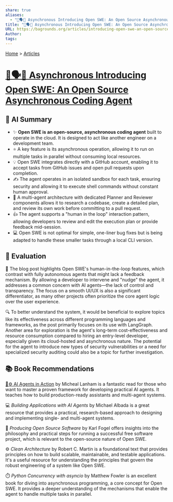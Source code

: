 ```yaml
---
share: true
aliases:
  - "🤖🗣️🔑 Asynchronous Introducing Open SWE: An Open Source Asynchronous Coding Agent"
title: "🤖🗣️🔑 Asynchronous Introducing Open SWE: An Open Source Asynchronous Coding Agent"
URL: https://bagrounds.org/articles/introducing-open-swe-an-open-source-asynchronous-coding-agent
Author: 
tags: 
---
```

[Home](../index.md) > [Articles](./index.md)  
# [🤖🗣️🔑 Asynchronous Introducing Open SWE: An Open Source Asynchronous Coding Agent](https://blog.langchain.com/introducing-open-swe-an-open-source-asynchronous-coding-agent)  
## 🤖 AI Summary  
- ✨ **Open SWE is an open-source, asynchronous coding agent** built to operate in the cloud. It is designed to act like another engineer on a development team.  
- ⭐ A key feature is its asynchronous operation, allowing it to run on multiple tasks in parallel without consuming local resources.  
- 💡 Open SWE integrates directly with a GitHub account, enabling it to accept tasks from GitHub issues and open pull requests upon completion.  
- ✍️ The agent operates in an isolated sandbox for each task, ensuring security and allowing it to execute shell commands without constant human approval.  
- 🧠 A multi-agent architecture with dedicated Planner and Reviewer components allows it to research a codebase, create a detailed plan, and review its own work before committing to a pull request.  
- 👍 The agent supports a "human in the loop" interaction pattern, allowing developers to review and edit the execution plan or provide feedback mid-session.  
- 💻 Open SWE is not optimal for simple, one-liner bug fixes but is being adapted to handle these smaller tasks through a local CLI version.  
  
## 🤔 Evaluation  
🤝 The blog post highlights Open SWE's human-in-the-loop features, which contrast with fully autonomous agents that might lack a feedback mechanism. By allowing a developer to intervene and "nudge" the agent, it addresses a common concern with AI agents—the lack of control and transparency. The focus on a smooth UI/UX is also a significant differentiator, as many other projects often prioritize the core agent logic over the user experience.  
  
🔍 To better understand the system, it would be beneficial to explore topics like its effectiveness across different programming languages and frameworks, as the post primarily focuses on its use with LangGraph. Another area for exploration is the agent's long-term cost-effectiveness and resource consumption compared to hiring an entry-level developer, especially given its cloud-hosted and asynchronous nature. The potential for the agent to introduce new types of security vulnerabilities or a need for specialized security auditing could also be a topic for further investigation.  
  
## 📚 Book Recommendations  
[🤖⚙️ AI Agents in Action](../books/ai-agents-in-action.md) by Micheal Lanham is a fantastic read for those who want to master a proven framework for developing practical AI agents. It teaches how to build production-ready assistants and multi-agent systems.  
  
💻 *Building Applications with AI Agents* by Michael Albada is a great resource that provides a practical, research-based approach to designing and implementing single- and multi-agent systems.  
  
🤝 *Producing Open Source Software* by Karl Fogel offers insights into the philosophy and practical steps for running a successful free software project, which is relevant to the open-source nature of Open SWE.  
  
⚙️ *Clean Architecture* by Robert C. Martin is a foundational text that provides principles on how to build scalable, maintainable, and testable applications. It's a useful resource for understanding the principles that govern the robust engineering of a system like Open SWE.  
  
⏱️ *Python Concurrency with asyncio* by Matthew Fowler is an excellent book for diving into asynchronous programming, a core concept for Open SWE. It provides a deeper understanding of the mechanisms that enable the agent to handle multiple tasks in parallel.